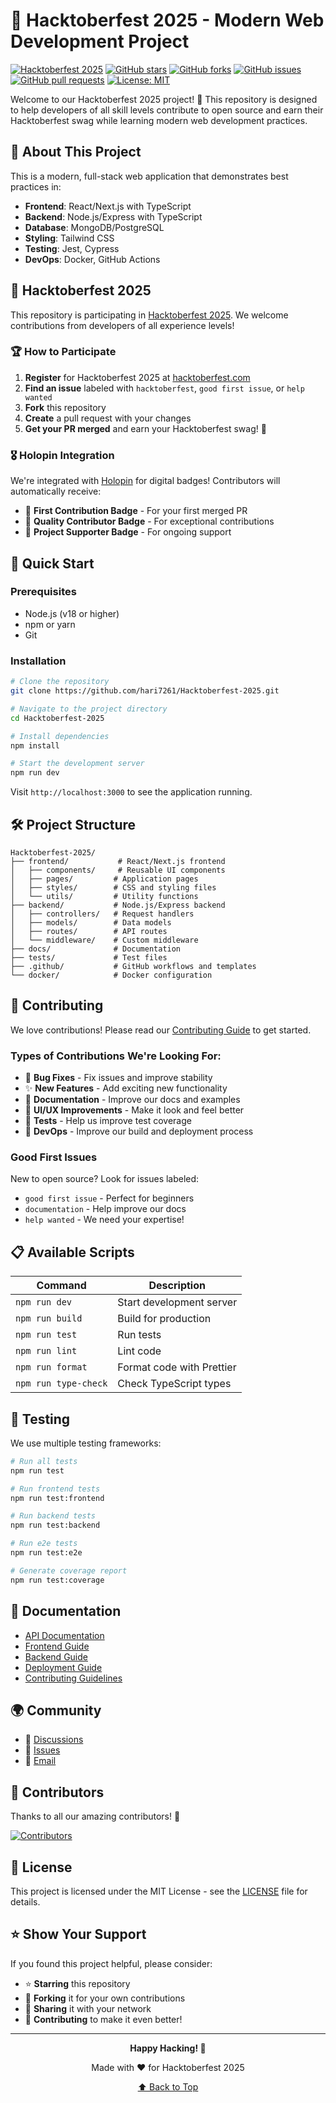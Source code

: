 # 🎃 Hacktoberfest 2025 - Modern Web Development Project

[![Hacktoberfest 2025](https://img.shields.io/badge/Hacktoberfest-2025-blueviolet)](https://hacktoberfest.com/)
[![GitHub stars](https://img.shields.io/github/stars/hari7261/Hacktoberfest-2025?style=social)](https://github.com/hari7261/Hacktoberfest-2025/stargazers)
[![GitHub forks](https://img.shields.io/github/forks/hari7261/Hacktoberfest-2025?style=social)](https://github.com/hari7261/Hacktoberfest-2025/network/members)
[![GitHub issues](https://img.shields.io/github/issues/hari7261/Hacktoberfest-2025)](https://github.com/hari7261/Hacktoberfest-2025/issues)
[![GitHub pull requests](https://img.shields.io/github/issues-pr/hari7261/Hacktoberfest-2025)](https://github.com/hari7261/Hacktoberfest-2025/pulls)
[![License: MIT](https://img.shields.io/badge/License-MIT-yellow.svg)](https://opensource.org/licenses/MIT)

Welcome to our Hacktoberfest 2025 project! 🚀 This repository is designed to help developers of all skill levels contribute to open source and earn their Hacktoberfest swag while learning modern web development practices.

## 🌟 About This Project

This is a modern, full-stack web application that demonstrates best practices in:
- **Frontend**: React/Next.js with TypeScript
- **Backend**: Node.js/Express with TypeScript
- **Database**: MongoDB/PostgreSQL
- **Styling**: Tailwind CSS
- **Testing**: Jest, Cypress
- **DevOps**: Docker, GitHub Actions

## 🎯 Hacktoberfest 2025

This repository is participating in [Hacktoberfest 2025](https://hacktoberfest.com/). We welcome contributions from developers of all experience levels!

### 🏆 How to Participate

1. **Register** for Hacktoberfest 2025 at [hacktoberfest.com](https://hacktoberfest.com/)
2. **Find an issue** labeled with `hacktoberfest`, `good first issue`, or `help wanted`
3. **Fork** this repository
4. **Create** a pull request with your changes
5. **Get your PR merged** and earn your Hacktoberfest swag! 🎁

### 🎖️ Holopin Integration

We're integrated with [Holopin](https://holopin.io/) for digital badges! Contributors will automatically receive:
- 🥇 **First Contribution Badge** - For your first merged PR
- 🌟 **Quality Contributor Badge** - For exceptional contributions
- 🚀 **Project Supporter Badge** - For ongoing support

## 🚀 Quick Start

### Prerequisites

- Node.js (v18 or higher)
- npm or yarn
- Git

### Installation

```bash
# Clone the repository
git clone https://github.com/hari7261/Hacktoberfest-2025.git

# Navigate to the project directory
cd Hacktoberfest-2025

# Install dependencies
npm install

# Start the development server
npm run dev
```

Visit `http://localhost:3000` to see the application running.

## 🛠️ Project Structure

```
Hacktoberfest-2025/
├── frontend/           # React/Next.js frontend
│   ├── components/     # Reusable UI components
│   ├── pages/         # Application pages
│   ├── styles/        # CSS and styling files
│   └── utils/         # Utility functions
├── backend/           # Node.js/Express backend
│   ├── controllers/   # Request handlers
│   ├── models/        # Data models
│   ├── routes/        # API routes
│   └── middleware/    # Custom middleware
├── docs/              # Documentation
├── tests/             # Test files
├── .github/           # GitHub workflows and templates
└── docker/            # Docker configuration
```

## 🤝 Contributing

We love contributions! Please read our [Contributing Guide](CONTRIBUTING.md) to get started.

### Types of Contributions We're Looking For:

- 🐛 **Bug Fixes** - Fix issues and improve stability
- ✨ **New Features** - Add exciting new functionality
- 📝 **Documentation** - Improve our docs and examples
- 🎨 **UI/UX Improvements** - Make it look and feel better
- 🧪 **Tests** - Help us improve test coverage
- 🔧 **DevOps** - Improve our build and deployment process

### Good First Issues

New to open source? Look for issues labeled:
- `good first issue` - Perfect for beginners
- `documentation` - Help improve our docs
- `help wanted` - We need your expertise!

## 📋 Available Scripts

| Command | Description |
|---------|-------------|
| `npm run dev` | Start development server |
| `npm run build` | Build for production |
| `npm run test` | Run tests |
| `npm run lint` | Lint code |
| `npm run format` | Format code with Prettier |
| `npm run type-check` | Check TypeScript types |

## 🧪 Testing

We use multiple testing frameworks:

```bash
# Run all tests
npm run test

# Run frontend tests
npm run test:frontend

# Run backend tests
npm run test:backend

# Run e2e tests
npm run test:e2e

# Generate coverage report
npm run test:coverage
```

## 📖 Documentation

- [API Documentation](docs/api.md)
- [Frontend Guide](docs/frontend.md)
- [Backend Guide](docs/backend.md)
- [Deployment Guide](docs/deployment.md)
- [Contributing Guidelines](CONTRIBUTING.md)

## 🌍 Community

- 💬 [Discussions](https://github.com/hari7261/Hacktoberfest-2025/discussions)
- 🐛 [Issues](https://github.com/hari7261/Hacktoberfest-2025/issues)
- 📧 [Email](mailto:your-email@example.com)

## 🎉 Contributors

Thanks to all our amazing contributors! 🙏

[![Contributors](https://contrib.rocks/image?repo=hari7261/Hacktoberfest-2025)](https://github.com/hari7261/Hacktoberfest-2025/graphs/contributors)

## 📄 License

This project is licensed under the MIT License - see the [LICENSE](LICENSE) file for details.

## ⭐ Show Your Support

If you found this project helpful, please consider:
- ⭐ **Starring** this repository
- 🍴 **Forking** it for your own contributions
- 📢 **Sharing** it with your network
- 💝 **Contributing** to make it even better!

---

<div align="center">
  
**Happy Hacking! 🎃**

Made with ❤️ for Hacktoberfest 2025

[⬆️ Back to Top](#-hacktoberfest-2025---modern-web-development-project)

</div>